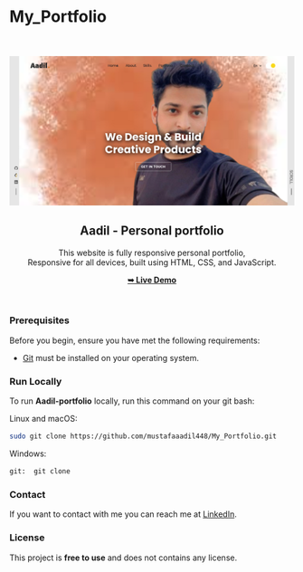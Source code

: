 # My_Portfolio

<div align="center">
  

  <br />
  <br />
  
  <img src="./assets/images/projectssc.png" />

  <h2 align="center">Aadil - Personal portfolio</h2>

  This website is fully responsive personal portfolio, <br />Responsive for all devices, built using HTML, CSS, and JavaScript.

  <a href="https://mustafaaadil448.github.io/My_Portfolio/"><strong>➥ Live Demo</strong></a>

</div>

<br />


### Prerequisites

Before you begin, ensure you have met the following requirements:

* [Git](https://git-scm.com/downloads "Download Git") must be installed on your operating system.

### Run Locally

To run **Aadil-portfolio** locally, run this command on your git bash:

Linux and macOS:

```bash
sudo git clone https://github.com/mustafaaadil448/My_Portfolio.git
```

Windows:

```bash
git:  git clone 
```

### Contact

If you want to contact with me you can reach me at [LinkedIn](https://www.linkedin.com/in/md-mustafa-ansari-35b6a122b).

### License

This project is **free to use** and does not contains any license.


